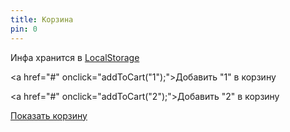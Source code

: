 ```yaml
---
title: Корзина
pin: 0
---
```


Инфа хранится в [LocalStorage](https://learn.javascript.ru/localstorage)

<a href="#" onclick="addToCart("1");">Добавить "1" в корзину</a>

<a href="#" onclick="addToCart("2");">Добавить "2" в корзину</a>

<a href="#" onclick="renderCart();">Показать корзину</a>


<div id="cart" style="display: none;">
  Содержимое корзины:
</div>

<br><br><br>

<script>
function renderCart() {
  let cart = document.getElementById('cart').style.display='block';
  cart.innerHTML = localStorage.getItem('key1');
  alert( localStorage.getItem('key1') );
  return(false);
}
  
function addToCart(param) {
  localStorage.setItem('key1', param);
  alert("Добавлено");
  return(false);
}
</script>
